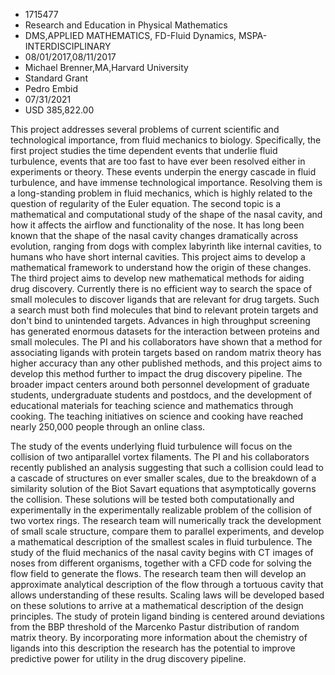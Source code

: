 
* 1715477
* Research and Education in Physical Mathematics
* DMS,APPLIED MATHEMATICS, FD-Fluid Dynamics, MSPA-INTERDISCIPLINARY
* 08/01/2017,08/11/2017
* Michael Brenner,MA,Harvard University
* Standard Grant
* Pedro Embid
* 07/31/2021
* USD 385,822.00

This project addresses several problems of current scientific and technological
importance, from fluid mechanics to biology. Specifically, the first project
studies the time dependent events that underlie fluid turbulence, events that
are too fast to have ever been resolved either in experiments or theory. These
events underpin the energy cascade in fluid turbulence, and have immense
technological importance. Resolving them is a long-standing problem in fluid
mechanics, which is highly related to the question of regularity of the Euler
equation. The second topic is a mathematical and computational study of the
shape of the nasal cavity, and how it affects the airflow and functionality of
the nose. It has long been known that the shape of the nasal cavity changes
dramatically across evolution, ranging from dogs with complex labyrinth like
internal cavities, to humans who have short internal cavities. This project aims
to develop a mathematical framework to understand how the origin of these
changes. The third project aims to develop new mathematical methods for aiding
drug discovery. Currently there is no efficient way to search the space of small
molecules to discover ligands that are relevant for drug targets. Such a search
must both find molecules that bind to relevant protein targets and don't bind to
unintended targets. Advances in high throughput screening has generated enormous
datasets for the interaction between proteins and small molecules. The PI and
his collaborators have shown that a method for associating ligands with protein
targets based on random matrix theory has higher accuracy than any other
published methods, and this project aims to develop this method further to
impact the drug discovery pipeline. The broader impact centers around both
personnel development of graduate students, undergraduate students and postdocs,
and the development of educational materials for teaching science and
mathematics through cooking. The teaching initiatives on science and cooking
have reached nearly 250,000 people through an online class.

The study of the events underlying fluid turbulence will focus on the collision
of two antiparallel vortex filaments. The PI and his collaborators recently
published an analysis suggesting that such a collision could lead to a cascade
of structures on ever smaller scales, due to the breakdown of a similarity
solution of the Biot Savart equations that asymptotically governs the collision.
These solutions will be tested both computationally and experimentally in the
experimentally realizable problem of the collision of two vortex rings. The
research team will numerically track the development of small scale structure,
compare them to parallel experiments, and develop a mathematical description of
the smallest scales in fluid turbulence. The study of the fluid mechanics of the
nasal cavity begins with CT images of noses from different organisms, together
with a CFD code for solving the flow field to generate the flows. The research
team then will develop an approximate analytical description of the flow through
a tortuous cavity that allows understanding of these results. Scaling laws will
be developed based on these solutions to arrive at a mathematical description of
the design principles. The study of protein ligand binding is centered around
deviations from the BBP threshold of the Marcenko Pastur distribution of random
matrix theory. By incorporating more information about the chemistry of ligands
into this description the research has the potential to improve predictive power
for utility in the drug discovery pipeline.
